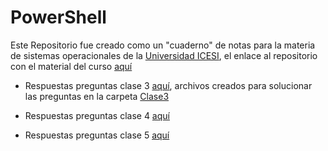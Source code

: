 # PowerShell

Este Repositorio fue creado como un "cuaderno" de notas para la materia de sistemas operacionales de la [Universidad ICESI](https://www.icesi.edu.co/), 
el enlace al repositorio con el material del curso [aquí](https://github.com/jm3-cyber/powershell.git)

- Respuestas preguntas clase 3 [aquí](Clase3/respuestaClase3.md), archivos creados para solucionar las preguntas en la carpeta [Clase3](Clase3)

- Respuestas preguntas clase 4 [aquí](Clase4/respuestaClase4.md)

- Respuestas preguntas clase 5 [aquí](Clase5/respuestasClase5.md)
